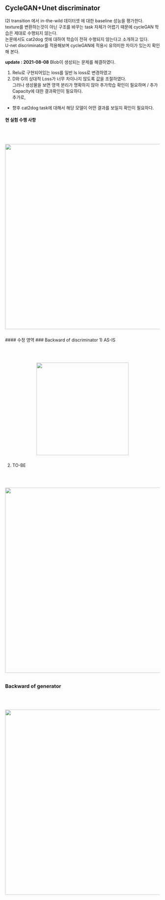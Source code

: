 
## CycleGAN+Unet discriminator
I2I transition 에서 in-the-wild 데이터셋 에 대한 baseline 성능을 평가한다.  
texture를 변환하는것이 아닌 구조를 바꾸는 task 자체가 어렵기 때문에 cycleGAN 학습은 제대로 수행되지 않는다.  
논문에서도  cat2dog 셋에 대하여 학습이 전혀 수행되지 않는다고 소개하고 있다.  
 U-net discriminator를 적용해보며 cycleGAN에 적용시 유의미한 차이가 있는지 확인해 본다.  

**update : 2021-08-08**
Blob이 생성되는 문제를 해결하였다.  
1) Relu로 구현되어있는 loss를 일반 ls loss로 변경하였고  
2) D와 G의 상대적 Loss가 너무 차이나지 않도록 값을 조절하였다.  
그러나 생성물을 보면 영역 분리가 명확하지 않아 추가학습 확인이 필요하며 / 추가 Capacity에 대한 결과확인이 필요하다.  
추가로, 
* 향후 cat2dog task에 대해서 해당 모델이 어떤 결과를 보일지 확인이 필요하다.

#### 현 실험 수행 사항
<p align="center">
<img style="margin:50px 0 10px 0" src="https://user-images.githubusercontent.com/40943064/128622709-36dff1bf-01a6-4f47-bec7-f9a9b7ed24d8.png"   width=600 />
 

</p>
#### 수정 영역
### Backward of discriminator
1) AS-IS  
<p align="center">
<img style="margin:50px 0 10px 0" src="https://user-images.githubusercontent.com/40943064/128587308-f0a60e04-929c-4c69-9953-ae15ad8f7e6a.png"   width=300 />
</p>
  
  
2) TO-BE  

<p align="center">
<img style="margin:50px 0 10px 0" src="https://user-images.githubusercontent.com/40943064/128587299-20565248-899c-444d-bea7-01f582a43b09.png"   width=600 />
</p>

### Backward of generator
<p align="center">
<img style="margin:50px 0 10px 0" src="https://user-images.githubusercontent.com/40943064/128587446-6da890af-9c9f-4106-a16b-45a13b8fb60e.png"   width=600 />
</p>
